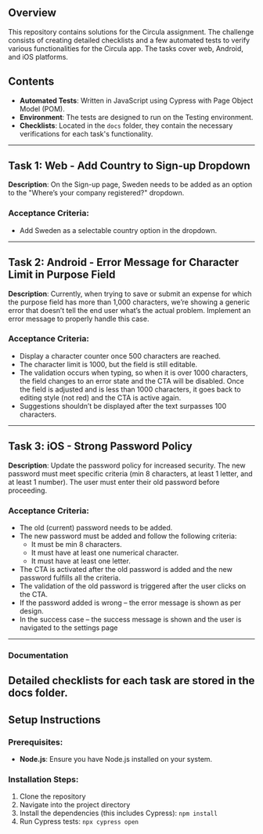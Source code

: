 ## Overview

This repository contains solutions for the Circula assignment. The challenge consists of creating detailed checklists and a few automated tests to verify various functionalities for the Circula app. The tasks cover web, Android, and iOS platforms.

## Contents

- **Automated Tests**: Written in JavaScript using Cypress with Page Object Model (POM).
- **Environment**: The tests are designed to run on the Testing environment.
- **Checklists**: Located in the `docs` folder, they contain the necessary verifications for each task's functionality.

---

## Task 1: Web - Add Country to Sign-up Dropdown

**Description**: On the Sign-up page, Sweden needs to be added as an option to the "Where’s your company registered?" dropdown.

### Acceptance Criteria:

- Add Sweden as a selectable country option in the dropdown.

---

## Task 2: Android - Error Message for Character Limit in Purpose Field

**Description**: Currently, when trying to save or submit an expense for which the purpose field has more than 1,000 characters, we’re showing a generic error that doesn’t tell the end user what’s the actual problem. Implement an error message to properly handle this case.

### Acceptance Criteria:

- Display a character counter once 500 characters are reached.
- The character limit is 1000, but the field is still editable.
- The validation occurs when typing, so when it is over 1000 characters, the field changes to an error state and the CTA will be disabled. Once the field is adjusted and is less than 1000 characters, it goes back to editing style (not red) and the CTA is active again.
- Suggestions shouldn’t be displayed after the text surpasses 100 characters.

---

## Task 3: iOS - Strong Password Policy

**Description**: Update the password policy for increased security. The new password must meet specific criteria (min 8 characters, at least 1 letter, and at least 1 number). The user must enter their old password before proceeding.

### Acceptance Criteria:

- The old (current) password needs to be added.
- The new password must be added and follow the following criteria:
    - It must be min 8 characters.
    - It must have at least one numerical character.
    - It must have at least one letter.
- The CTA is activated after the old password is added and the new password fulfills all the criteria.
- The validation of the old password is triggered after the user clicks on the CTA.
- If the password added is wrong – the error message is shown as per design.
- In the success case – the success message is shown and the user is navigated to the settings page
---
### Documentation
Detailed checklists for each task are stored in the docs folder.
---
## Setup Instructions

### Prerequisites:

- **Node.js**: Ensure you have Node.js installed on your system.

### Installation Steps:

1. Clone the repository
2. Navigate into the project directory
3. Install the dependencies (this includes Cypress):
   `npm install`
4. Run Cypress tests:
   `npx cypress open`